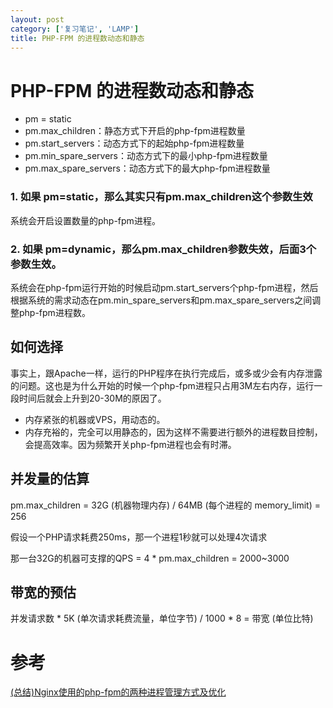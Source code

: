 ```yaml
---
layout: post
category: ['复习笔记', 'LAMP']
title: PHP-FPM 的进程数动态和静态
---
```


# PHP-FPM 的进程数动态和静态

- pm = static
- pm.max_children：静态方式下开启的php-fpm进程数量
- pm.start_servers：动态方式下的起始php-fpm进程数量
- pm.min_spare_servers：动态方式下的最小php-fpm进程数量
- pm.max_spare_servers：动态方式下的最大php-fpm进程数量

### 1. 如果 pm=static，那么其实只有pm.max_children这个参数生效

系统会开启设置数量的php-fpm进程。

### 2. 如果 pm=dynamic，那么pm.max_children参数失效，后面3个参数生效。

系统会在php-fpm运行开始的时候启动pm.start_servers个php-fpm进程，然后根据系统的需求动态在pm.min_spare_servers和pm.max_spare_servers之间调整php-fpm进程数。

## 如何选择

事实上，跟Apache一样，运行的PHP程序在执行完成后，或多或少会有内存泄露的问题。这也是为什么开始的时候一个php-fpm进程只占用3M左右内存，运行一段时间后就会上升到20-30M的原因了。

- 内存紧张的机器或VPS，用动态的。
- 内存充裕的，完全可以用静态的，因为这样不需要进行额外的进程数目控制，会提高效率。因为频繁开关php-fpm进程也会有时滞。

## 并发量的估算

pm.max_children = 32G (机器物理内存) / 64MB (每个进程的 memory_limit) = 256

假设一个PHP请求耗费250ms，那一个进程1秒就可以处理4次请求

那一台32G的机器可支撑的QPS = 4 * pm.max_children = 2000~3000

## 带宽的预估

并发请求数 * 5K (单次请求耗费流量，单位字节) / 1000 * 8 = 带宽 (单位比特)

# 参考

[(总结)Nginx使用的php-fpm的两种进程管理方式及优化](http://www.ha97.com/4339.html)